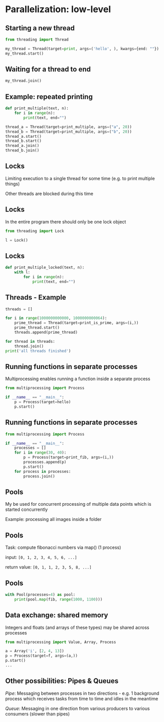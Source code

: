 # Parallelization: low-level

## Starting a new thread

```py
from threading import Thread

my_thread = Thread(target=print, args=('hello', ), kwargs={end: ""})
my_thread.start()
```

## Waiting for a thread to end

```py
my_thread.join()
```

## Example: repeated printing

```py
def print_multiple(text, n):
    for i in range(n):
        print(text, end="")

thread_a = Thread(target=print_multiple, args=("a", 20))
thread_b = Thread(target=print_multiple, args=("b", 20))
thread_a.start()
thread_b.start()
thread_a.join()
thread_b.join()
```

## Locks

Limiting execution to a single thread for some time (e.g. to print multiple things)

Other threads are blocked during this time

## Locks

In the entire program there should only be one lock object

```py
from threading import Lock

l = Lock()
```

## Locks

```py
def print_multiple_locked(text, n):
    with l:
        for i in range(n):
            print(text, end="")
```

## Threads - Example

```py
threads = []

for i in range(1000000000000, 1000000000064):
    prime_thread = Thread(target=print_is_prime, args=(i,))
    prime_thread.start()
    threads.append(prime_thread)

for thread in threads:
    thread.join()
print('all threads finished')
```

## Running functions in separate processes

Multiprocessing enables running a function inside a separate process

```py
from multiprocessing import Process

if __name__ == "__main__":
    p = Process(target=hello)
    p.start()
```

## Running functions in separate processes

```py
from multiprocessing import Process

if __name__ == "__main__":
    processes = []
    for i in range(30, 40):
        p = Process(target=print_fib, args=(i,))
        processes.append(p)
        p.start()
    for process in processes:
        process.join()
```

## Pools

My be used for concurrent processing of multiple data points which is started concurrently

Example: processing all images inside a folder

## Pools

Task: compute fibonacci numbers via map() (1 process)

input: `[0, 1, 2, 3, 4, 5, 6, ...]`

return value: `[0, 1, 1, 2, 3, 5, 8, ...]`

## Pools

```py
with Pool(processes=4) as pool:
    print(pool.map(fib, range(1000, 1100)))
```

## Data exchange: shared memory

Integers and floats (and arrays of these types) may be shared across processes

```py
from multiprocessing import Value, Array, Process

a = Array('i', [2, 4, 13])
p = Process(target=f, args=(a,))
p.start()
...
```

## Other possibilities: Pipes & Queues

_Pipe_: Messaging between processes in two directions - e.g. 1 background process which receives tasks from time to time and idles in the meantime

_Queue_: Messaging in one direction from various producers to various consumers (slower than pipes)
